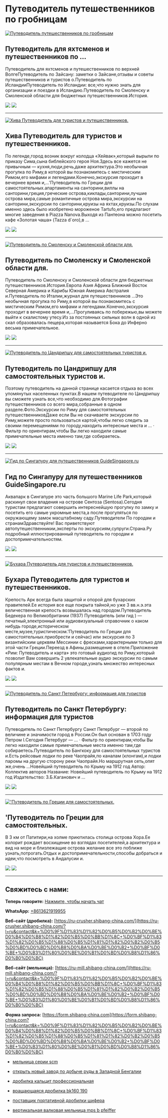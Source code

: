 # Путеводитель путешественников по гробницам

<a href="https://swt.shibang-china.com/?l=ru&img&k=%D0%9F%D1%83%D1%82%D0%B5%D0%B2%D0%BE%D0%B4%D0%B8%D1%82%D0%B5%D0%BB%D1%8C+%D0%BF%D1%83%D1%82%D0%B5%D1%88%D0%B5%D1%81%D1%82%D0%B2%D0%B5%D0%BD%D0%BD%D0%B8%D0%BA%D0%BE%D0%B2+%D0%BF%D0%BE+%D0%B3%D1%80%D0%BE%D0%B1%D0%BD%D0%B8%D1%86%D0%B0%D0%BC" target="_blank">![Путеводитель путешественников по гробницам](http://static.shibang-china.com/all-800x300/1010.jpg)</a>

## Путеводитель для яхтсменов и путешественников по …
Путеводитель для яхтсменов и путешественников по верхней ВолгеПутеводитель по Зайсану: заметки о Зайсане,отзывы и советы путешественников и туристов о.Путеводитель по ИсландииПутеводитель по Исландии: все,что нужно знать для организации и поездки в Исландию.Путеводитель по Смоленску и Смоленской области для бюджетных путешественников.История.


<a href="https://whatsapp.shibangsoft.com/WhatsApp.php" target="_blank" title="WhatsApp">![](http://static.shibang-china.com/icon/whatsapp.png)</a> <a href="https://swt.shibang-china.com/?l=ru&icon&k=%D0%9F%D1%83%D1%82%D0%B5%D0%B2%D0%BE%D0%B4%D0%B8%D1%82%D0%B5%D0%BB%D1%8C+%D0%BF%D1%83%D1%82%D0%B5%D1%88%D0%B5%D1%81%D1%82%D0%B2%D0%B5%D0%BD%D0%BD%D0%B8%D0%BA%D0%BE%D0%B2+%D0%BF%D0%BE+%D0%B3%D1%80%D0%BE%D0%B1%D0%BD%D0%B8%D1%86%D0%B0%D0%BC" target="_blank">![](http://static.shibang-china.com/icon/chat-ru.png)</a>

---

<a href="https://swt.shibang-china.com/?l=ru&img&k=%D0%9F%D1%83%D1%82%D0%B5%D0%B2%D0%BE%D0%B4%D0%B8%D1%82%D0%B5%D0%BB%D1%8C+%D0%BF%D1%83%D1%82%D0%B5%D1%88%D0%B5%D1%81%D1%82%D0%B2%D0%B5%D0%BD%D0%BD%D0%B8%D0%BA%D0%BE%D0%B2+%D0%BF%D0%BE+%D0%B3%D1%80%D0%BE%D0%B1%D0%BD%D0%B8%D1%86%D0%B0%D0%BC" target="_blank">![Хива Путеводитель для туристов и путешественников.](http://static.shibang-china.com/all-800x300/855.jpg)</a>

## Хива Путеводитель для туристов и путешественников.
По легенде,город возник вокруг колодца &#171;Хейвак&#187;,который вырыли по приказу Сима,сына библейского героя Ноя.Здесь все кажется не привычным — кухня,люди,речь,даже архитектура.Это необычная прогулка по Риму,в которой вы познакомитесь с мистическим Римом,его мифами и легендами.Конечно,экскурсия проходит в вечернее время и,…'Путеводитель по Греции для самостоятельных.апартаменты на санторини,виллы на санторини,греция,греческие острова,киклады,санторини,лучшие острова мира,самые романтичные острова мира,экскурсии на санторини,экскурсии по санторини,круизы на яхтах,круизы.По слухам именно здесь было изобретено мороженое Tartufo,его предлагают многие заведения в Piazza Nanova.Выходя из Пантеона можно посетить кафе &#171;Золотая чаша&#187; (Tazza d`oro),в …


<a href="https://whatsapp.shibangsoft.com/WhatsApp.php" target="_blank" title="WhatsApp">![](http://static.shibang-china.com/icon/whatsapp.png)</a> <a href="https://swt.shibang-china.com/?l=ru&icon&k=%D0%9F%D1%83%D1%82%D0%B5%D0%B2%D0%BE%D0%B4%D0%B8%D1%82%D0%B5%D0%BB%D1%8C+%D0%BF%D1%83%D1%82%D0%B5%D1%88%D0%B5%D1%81%D1%82%D0%B2%D0%B5%D0%BD%D0%BD%D0%B8%D0%BA%D0%BE%D0%B2+%D0%BF%D0%BE+%D0%B3%D1%80%D0%BE%D0%B1%D0%BD%D0%B8%D1%86%D0%B0%D0%BC" target="_blank">![](http://static.shibang-china.com/icon/chat-ru.png)</a>

---

<a href="https://swt.shibang-china.com/?l=ru&img&k=%D0%9F%D1%83%D1%82%D0%B5%D0%B2%D0%BE%D0%B4%D0%B8%D1%82%D0%B5%D0%BB%D1%8C+%D0%BF%D1%83%D1%82%D0%B5%D1%88%D0%B5%D1%81%D1%82%D0%B2%D0%B5%D0%BD%D0%BD%D0%B8%D0%BA%D0%BE%D0%B2+%D0%BF%D0%BE+%D0%B3%D1%80%D0%BE%D0%B1%D0%BD%D0%B8%D1%86%D0%B0%D0%BC" target="_blank">![Путеводитель по Смоленску и Смоленской области для.](http://static.shibang-china.com/all-800x300/484.jpg)</a>

## Путеводитель по Смоленску и Смоленской области для.
Путеводитель по Смоленску и Смоленской области для бюджетных путешественников.История.Европа Азия Африка Ближний Восток Северная Америка и Карибы Южная Америка Австралия и.Путеводитель по Италии,журнал для путешественников …Это необычная прогулка по Риму,в которой вы познакомитесь с мистическим Римом,его мифами и легендами.Конечно,экскурсия проходит в вечернее время и,…Прогуливаясь по побережью,вы можете выйти к скалистому утесу.Из за постоянных сильных волн в одной из скал образовалась пещера,которая называется Бока до Инферно весьма примечательное.


<a href="https://whatsapp.shibangsoft.com/WhatsApp.php" target="_blank" title="WhatsApp">![](http://static.shibang-china.com/icon/whatsapp.png)</a> <a href="https://swt.shibang-china.com/?l=ru&icon&k=%D0%9F%D1%83%D1%82%D0%B5%D0%B2%D0%BE%D0%B4%D0%B8%D1%82%D0%B5%D0%BB%D1%8C+%D0%BF%D1%83%D1%82%D0%B5%D1%88%D0%B5%D1%81%D1%82%D0%B2%D0%B5%D0%BD%D0%BD%D0%B8%D0%BA%D0%BE%D0%B2+%D0%BF%D0%BE+%D0%B3%D1%80%D0%BE%D0%B1%D0%BD%D0%B8%D1%86%D0%B0%D0%BC" target="_blank">![](http://static.shibang-china.com/icon/chat-ru.png)</a>

---

<a href="https://swt.shibang-china.com/?l=ru&img&k=%D0%9F%D1%83%D1%82%D0%B5%D0%B2%D0%BE%D0%B4%D0%B8%D1%82%D0%B5%D0%BB%D1%8C+%D0%BF%D1%83%D1%82%D0%B5%D1%88%D0%B5%D1%81%D1%82%D0%B2%D0%B5%D0%BD%D0%BD%D0%B8%D0%BA%D0%BE%D0%B2+%D0%BF%D0%BE+%D0%B3%D1%80%D0%BE%D0%B1%D0%BD%D0%B8%D1%86%D0%B0%D0%BC" target="_blank">![Путеводитель по Цандрипшу для самостоятельных туристов и.](http://static.shibang-china.com/all-800x300/785.jpg)</a>

## Путеводитель по Цандрипшу для самостоятельных туристов и.
Поэтому путеводитель на данной странице касается отдыха во всех упомянутых населенных пунктах.В нашем путеводителе по Цандрипшу вы сможете узнать все,что необходимо для.Фотографии путешественников со всего мира,собранные в одном разделе.Фото.Экскурсии по Риму для самостоятельных путешественниковДаже если Вы не скачиваете экскурсии по Риму,можете просто пользоваться картой,чтобы легко следить за своими перемещениями по городу,находить интересные места и …&nbsp;&#0183;&#32; Фильтр по ориентирам,чтобы Вы легко находили самые примечательные места именно там,где собираетесь.


<a href="https://whatsapp.shibangsoft.com/WhatsApp.php" target="_blank" title="WhatsApp">![](http://static.shibang-china.com/icon/whatsapp.png)</a> <a href="https://swt.shibang-china.com/?l=ru&icon&k=%D0%9F%D1%83%D1%82%D0%B5%D0%B2%D0%BE%D0%B4%D0%B8%D1%82%D0%B5%D0%BB%D1%8C+%D0%BF%D1%83%D1%82%D0%B5%D1%88%D0%B5%D1%81%D1%82%D0%B2%D0%B5%D0%BD%D0%BD%D0%B8%D0%BA%D0%BE%D0%B2+%D0%BF%D0%BE+%D0%B3%D1%80%D0%BE%D0%B1%D0%BD%D0%B8%D1%86%D0%B0%D0%BC" target="_blank">![](http://static.shibang-china.com/icon/chat-ru.png)</a>

---

<a href="https://swt.shibang-china.com/?l=ru&img&k=%D0%9F%D1%83%D1%82%D0%B5%D0%B2%D0%BE%D0%B4%D0%B8%D1%82%D0%B5%D0%BB%D1%8C+%D0%BF%D1%83%D1%82%D0%B5%D1%88%D0%B5%D1%81%D1%82%D0%B2%D0%B5%D0%BD%D0%BD%D0%B8%D0%BA%D0%BE%D0%B2+%D0%BF%D0%BE+%D0%B3%D1%80%D0%BE%D0%B1%D0%BD%D0%B8%D1%86%D0%B0%D0%BC" target="_blank">![Гид по Сингапуру для путешественников GuideSingapore.ru](http://static.shibang-china.com/all-800x300/26.jpg)</a>

## Гид по Сингапуру для путешественников GuideSingapore.ru
Аквапарк в Сингапуре это часть большого Marine Life Park,который раскинул свои владения на острове Сентоза (Sentosa).Сегодня туристам предлагают совершить интереснейшую прогулку по замку и посетить его самые укромные места,а после прогуляться по окружающему замок масштабному саду.Путеводители По городам и странамЗдравствуйте! Вас приветствуют автопутешественникии,эксперты по экскурсиям,супруги.Страна.Ру подробный иллюстрированный путеводитель по городам и достопримечательностям.


<a href="https://whatsapp.shibangsoft.com/WhatsApp.php" target="_blank" title="WhatsApp">![](http://static.shibang-china.com/icon/whatsapp.png)</a> <a href="https://swt.shibang-china.com/?l=ru&icon&k=%D0%9F%D1%83%D1%82%D0%B5%D0%B2%D0%BE%D0%B4%D0%B8%D1%82%D0%B5%D0%BB%D1%8C+%D0%BF%D1%83%D1%82%D0%B5%D1%88%D0%B5%D1%81%D1%82%D0%B2%D0%B5%D0%BD%D0%BD%D0%B8%D0%BA%D0%BE%D0%B2+%D0%BF%D0%BE+%D0%B3%D1%80%D0%BE%D0%B1%D0%BD%D0%B8%D1%86%D0%B0%D0%BC" target="_blank">![](http://static.shibang-china.com/icon/chat-ru.png)</a>

---

<a href="https://swt.shibang-china.com/?l=ru&img&k=%D0%9F%D1%83%D1%82%D0%B5%D0%B2%D0%BE%D0%B4%D0%B8%D1%82%D0%B5%D0%BB%D1%8C+%D0%BF%D1%83%D1%82%D0%B5%D1%88%D0%B5%D1%81%D1%82%D0%B2%D0%B5%D0%BD%D0%BD%D0%B8%D0%BA%D0%BE%D0%B2+%D0%BF%D0%BE+%D0%B3%D1%80%D0%BE%D0%B1%D0%BD%D0%B8%D1%86%D0%B0%D0%BC" target="_blank">![Бухара Путеводитель для туристов и путешественников.](http://static.shibang-china.com/all-800x300/1169.jpg)</a>

## Бухара Путеводитель для туристов и путешественников.
Крепость Арк всегда была защитой и опорой для бухарских правителей.Ее история все еще покрыта тайной,но уже 3 вв.н.э.эта величественная крепость возвышалась над городом.Путеводитель Бедекера по Великобритании (1937) Путеводитель (или гид ) — печатный,электронный или аудиовизуальный справочник о каком нибудь городе,историческом месте,музее,туристическом.'Путеводитель по Греции для самостоятельных.приобрести и сейчас) или экскурсия по 3 византийским церквям Мессинии с фресками,характерными только для этой части Греции.Переезд в Афины,размещение в отеле.Приложение &#171;Рим: Путеводитель и карта&#187; это готовый аудиогид по Риму,который позволит Вам совершить 2 увлекательные аудио экскурсии по самым популярным местам в Вечном городе,узнать множество интересных фактов и.


<a href="https://whatsapp.shibangsoft.com/WhatsApp.php" target="_blank" title="WhatsApp">![](http://static.shibang-china.com/icon/whatsapp.png)</a> <a href="https://swt.shibang-china.com/?l=ru&icon&k=%D0%9F%D1%83%D1%82%D0%B5%D0%B2%D0%BE%D0%B4%D0%B8%D1%82%D0%B5%D0%BB%D1%8C+%D0%BF%D1%83%D1%82%D0%B5%D1%88%D0%B5%D1%81%D1%82%D0%B2%D0%B5%D0%BD%D0%BD%D0%B8%D0%BA%D0%BE%D0%B2+%D0%BF%D0%BE+%D0%B3%D1%80%D0%BE%D0%B1%D0%BD%D0%B8%D1%86%D0%B0%D0%BC" target="_blank">![](http://static.shibang-china.com/icon/chat-ru.png)</a>

---

<a href="https://swt.shibang-china.com/?l=ru&img&k=%D0%9F%D1%83%D1%82%D0%B5%D0%B2%D0%BE%D0%B4%D0%B8%D1%82%D0%B5%D0%BB%D1%8C+%D0%BF%D1%83%D1%82%D0%B5%D1%88%D0%B5%D1%81%D1%82%D0%B2%D0%B5%D0%BD%D0%BD%D0%B8%D0%BA%D0%BE%D0%B2+%D0%BF%D0%BE+%D0%B3%D1%80%D0%BE%D0%B1%D0%BD%D0%B8%D1%86%D0%B0%D0%BC" target="_blank">![Путеводитель по Санкт Петербургу: информация для туристов](http://static.shibang-china.com/all-800x300/802.jpg)</a>

## Путеводитель по Санкт Петербургу: информация для туристов
Путеводитель по Санкт Петербургу Санкт Петербург — второй по величине и значимости город в России.Он был основан в 1703 году Петром I.Сегодня Петербург — …&nbsp;&#0183;&#32; Фильтр по ориентирам,чтобы Вы легко находили самые примечательные места именно там,где собираетесь.Путеводитель по Бангкоку для самостоятельных туристов и.Есть рейсовые лодки по реке Чаопрайя,по каналам (клонгам),и лодки паромы на другую сторону реки Чаопрайя.Но маршрутная сеть,опят же,очень …Новейший путеводитель по Крыму на 1912 год Автор: Коллектив авторов Название: Новейший путеводитель по Крыму на 1912 год Издательство: З.Б.Каганович и …


<a href="https://whatsapp.shibangsoft.com/WhatsApp.php" target="_blank" title="WhatsApp">![](http://static.shibang-china.com/icon/whatsapp.png)</a> <a href="https://swt.shibang-china.com/?l=ru&icon&k=%D0%9F%D1%83%D1%82%D0%B5%D0%B2%D0%BE%D0%B4%D0%B8%D1%82%D0%B5%D0%BB%D1%8C+%D0%BF%D1%83%D1%82%D0%B5%D1%88%D0%B5%D1%81%D1%82%D0%B2%D0%B5%D0%BD%D0%BD%D0%B8%D0%BA%D0%BE%D0%B2+%D0%BF%D0%BE+%D0%B3%D1%80%D0%BE%D0%B1%D0%BD%D0%B8%D1%86%D0%B0%D0%BC" target="_blank">![](http://static.shibang-china.com/icon/chat-ru.png)</a>

---

<a href="https://swt.shibang-china.com/?l=ru&img&k=%D0%9F%D1%83%D1%82%D0%B5%D0%B2%D0%BE%D0%B4%D0%B8%D1%82%D0%B5%D0%BB%D1%8C+%D0%BF%D1%83%D1%82%D0%B5%D1%88%D0%B5%D1%81%D1%82%D0%B2%D0%B5%D0%BD%D0%BD%D0%B8%D0%BA%D0%BE%D0%B2+%D0%BF%D0%BE+%D0%B3%D1%80%D0%BE%D0%B1%D0%BD%D0%B8%D1%86%D0%B0%D0%BC" target="_blank">!['Путеводитель по Греции для самостоятельных.](http://static.shibang-china.com/all-800x300/1403.jpg)</a>

## 'Путеводитель по Греции для самостоятельных.
В 3 км от Патитири,на холме приютилась столица острова Хора.Ее колорит рождает восхищение во взглядах посетителей,а архитектура и вид на море и близлежащие острова желание все это поближе узнать,потрогать.Отдых и достопримечательности,способы добраться и идеи,что посмотреть в Андалусии и.

<a href="https://whatsapp.shibangsoft.com/WhatsApp.php" target="_blank" title="WhatsApp">![](http://static.shibang-china.com/icon/whatsapp.png)</a> <a href="https://swt.shibang-china.com/?l=ru&icon&k=%D0%9F%D1%83%D1%82%D0%B5%D0%B2%D0%BE%D0%B4%D0%B8%D1%82%D0%B5%D0%BB%D1%8C+%D0%BF%D1%83%D1%82%D0%B5%D1%88%D0%B5%D1%81%D1%82%D0%B2%D0%B5%D0%BD%D0%BD%D0%B8%D0%BA%D0%BE%D0%B2+%D0%BF%D0%BE+%D0%B3%D1%80%D0%BE%D0%B1%D0%BD%D0%B8%D1%86%D0%B0%D0%BC" target="_blank">![](http://static.shibang-china.com/icon/chat-ru.png)</a>

---
## Свяжитесь с нами:

**Теперь говорите:** [Нажмите, чтобы начать чат](https://swt.shibang-china.com?l=ru&contact&k=%D0%9F%D1%83%D1%82%D0%B5%D0%B2%D0%BE%D0%B4%D0%B8%D1%82%D0%B5%D0%BB%D1%8C+%D0%BF%D1%83%D1%82%D0%B5%D1%88%D0%B5%D1%81%D1%82%D0%B2%D0%B5%D0%BD%D0%BD%D0%B8%D0%BA%D0%BE%D0%B2+%D0%BF%D0%BE+%D0%B3%D1%80%D0%BE%D0%B1%D0%BD%D0%B8%D1%86%D0%B0%D0%BC)

**WhatsApp:**  [+8613621919955](https://whatsapp.shibangsoft.com/WhatsApp.php)

**Веб-сайт (дробилка):** [https://ru-crusher.shibang-china.com/](https://ru-crusher.shibang-china.com/?l=ru&contact&k=%D0%9F%D1%83%D1%82%D0%B5%D0%B2%D0%BE%D0%B4%D0%B8%D1%82%D0%B5%D0%BB%D1%8C+%D0%BF%D1%83%D1%82%D0%B5%D1%88%D0%B5%D1%81%D1%82%D0%B2%D0%B5%D0%BD%D0%BD%D0%B8%D0%BA%D0%BE%D0%B2+%D0%BF%D0%BE+%D0%B3%D1%80%D0%BE%D0%B1%D0%BD%D0%B8%D1%86%D0%B0%D0%BC)

**Веб-сайт (мельница):** [https://ru-mill.shibang-china.com/](https://ru-mill.shibang-china.com/?l=ru&contact&k=%D0%9F%D1%83%D1%82%D0%B5%D0%B2%D0%BE%D0%B4%D0%B8%D1%82%D0%B5%D0%BB%D1%8C+%D0%BF%D1%83%D1%82%D0%B5%D1%88%D0%B5%D1%81%D1%82%D0%B2%D0%B5%D0%BD%D0%BD%D0%B8%D0%BA%D0%BE%D0%B2+%D0%BF%D0%BE+%D0%B3%D1%80%D0%BE%D0%B1%D0%BD%D0%B8%D1%86%D0%B0%D0%BC)

**Форма запроса:** [https://form.shibang-china.com](https://form.shibang-china.com?l=ru&contact&k=%D0%9F%D1%83%D1%82%D0%B5%D0%B2%D0%BE%D0%B4%D0%B8%D1%82%D0%B5%D0%BB%D1%8C+%D0%BF%D1%83%D1%82%D0%B5%D1%88%D0%B5%D1%81%D1%82%D0%B2%D0%B5%D0%BD%D0%BD%D0%B8%D0%BA%D0%BE%D0%B2+%D0%BF%D0%BE+%D0%B3%D1%80%D0%BE%D0%B1%D0%BD%D0%B8%D1%86%D0%B0%D0%BC)

* [мельница серии scm](../135/%D0%BC%D0%B5%D0%BB%D1%8C%D0%BD%D0%B8%D1%86%D0%B0%20%D1%81%D0%B5%D1%80%D0%B8%D0%B8%20scm.md)

* [открыть новый завод по добыче руды в Западной Бенгалии](../132/%D0%BE%D1%82%D0%BA%D1%80%D1%8B%D1%82%D1%8C%20%D0%BD%D0%BE%D0%B2%D1%8B%D0%B9%20%D0%B7%D0%B0%D0%B2%D0%BE%D0%B4%20%D0%BF%D0%BE%20%D0%B4%D0%BE%D0%B1%D1%8B%D1%87%D0%B5%20%D1%80%D1%83%D0%B4%D1%8B%20%D0%B2%20%D0%97%D0%B0%D0%BF%D0%B0%D0%B4%D0%BD%D0%BE%D0%B9%20%D0%91%D0%B5%D0%BD%D0%B3%D0%B0%D0%BB%D0%B8%D0%B8.md)

* [дробилка кальцит профессиональная](../133/%D0%B4%D1%80%D0%BE%D0%B1%D0%B8%D0%BB%D0%BA%D0%B0%20%D0%BA%D0%B0%D0%BB%D1%8C%D1%86%D0%B8%D1%82%20%D0%BF%D1%80%D0%BE%D1%84%D0%B5%D1%81%D1%81%D0%B8%D0%BE%D0%BD%D0%B0%D0%BB%D1%8C%D0%BD%D0%B0%D1%8F.md)

* [вращающаяся дробилка bk160 190](../133/%D0%B2%D1%80%D0%B0%D1%89%D0%B0%D1%8E%D1%89%D0%B0%D1%8F%D1%81%D1%8F%20%D0%B4%D1%80%D0%BE%D0%B1%D0%B8%D0%BB%D0%BA%D0%B0%20bk160%20190.md)

* [поставщик портативной дробилки шифера](../131/%D0%BF%D0%BE%D1%81%D1%82%D0%B0%D0%B2%D1%89%D0%B8%D0%BA%20%D0%BF%D0%BE%D1%80%D1%82%D0%B0%D1%82%D0%B8%D0%B2%D0%BD%D0%BE%D0%B9%20%D0%B4%D1%80%D0%BE%D0%B1%D0%B8%D0%BB%D0%BA%D0%B8%20%D1%88%D0%B8%D1%84%D0%B5%D1%80%D0%B0.md)

* [вертикальная валковая мельница mps b pfeiffer](../132/%D0%B2%D0%B5%D1%80%D1%82%D0%B8%D0%BA%D0%B0%D0%BB%D1%8C%D0%BD%D0%B0%D1%8F%20%D0%B2%D0%B0%D0%BB%D0%BA%D0%BE%D0%B2%D0%B0%D1%8F%20%D0%BC%D0%B5%D0%BB%D1%8C%D0%BD%D0%B8%D1%86%D0%B0%20mps%20b%20pfeiffer.md)